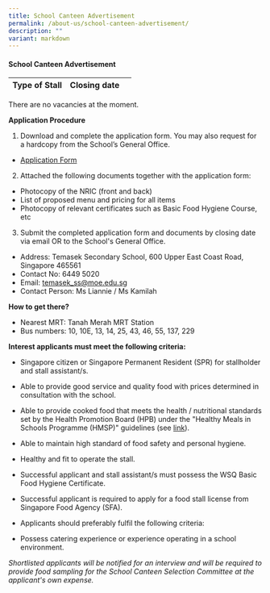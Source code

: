 ```yaml
---
title: School Canteen Advertisement
permalink: /about-us/school-canteen-advertisement/
description: ""
variant: markdown
---
```

#### School Canteen Advertisement


| Type of Stall | Closing date | <br>
| -------- | -------- |-------|
There are no vacancies at the moment. 

**Application Procedure**

1. Download and complete the application form. You may also request for a hardcopy from the School’s General Office.
* [Application Form](/files/application%20form%20for%20new%20stall%20vendors.pdf)

2. Attached the following documents together with the application form:
* Photocopy of the NRIC (front and back)
* List of proposed menu and pricing for all items
* Photocopy of relevant certificates such as Basic Food Hygiene Course, etc

3. Submit the completed application form and documents by closing date via email OR to the School's General Office.

* Address: Temasek Secondary School, 600 Upper East Coast Road, Singapore 465561
* Contact No: 6449 5020
* Email: temasek_ss@moe.edu.sg
* Contact Person: Ms Liannie / Ms Kamilah

**How to get there?**
* Nearest MRT: Tanah Merah MRT Station 
* Bus numbers: 10, 10E, 13, 14, 25, 43, 46, 55, 137, 229

**Interest applicants must meet the following criteria:**
* Singapore citizen or Singapore Permanent Resident (SPR) for stallholder and stall assistant/s.
* Able to provide good service and quality food with prices determined in consultation with the school.
* Able to provide cooked food that meets the health / nutritional standards set by the Health Promotion Board (HPB) under the "Healthy Meals in Schools Programme (HMSP)" guidelines (see [link](https://www.hpb.gov.sg/schools/school-programmes/healthy-meals-in-schools-programme)).
* Able to maintain high standard of food safety and personal hygiene.
* Healthy and fit to operate the stall.
* Successful applicant and stall assistant/s must possess the WSQ Basic Food Hygiene Certificate.
* Successful applicant is required to apply for a food stall license from Singapore Food Agency (SFA). 


* Applicants should preferably fulfil the following criteria:
* Possess catering experience or experience operating in a school environment.


*Shortlisted applicants will be notified for an interview and will be required to provide food sampling for the School Canteen Selection Committee at the applicant's own expense.*